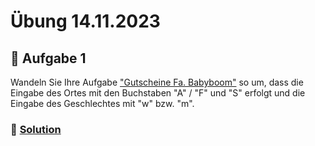 # Übung 14.11.2023

## 🥇 Aufgabe 1

Wandeln Sie Ihre Aufgabe ["Gutscheine Fa. Babyboom"](/units/2023_11_13/solution.cpp) so um, dass die Eingabe des Ortes
mit den Buchstaben "A" / "F" und "S" erfolgt und die Eingabe des Geschlechtes mit "w" bzw. "m".

### 📜 [Solution](solution.cpp)